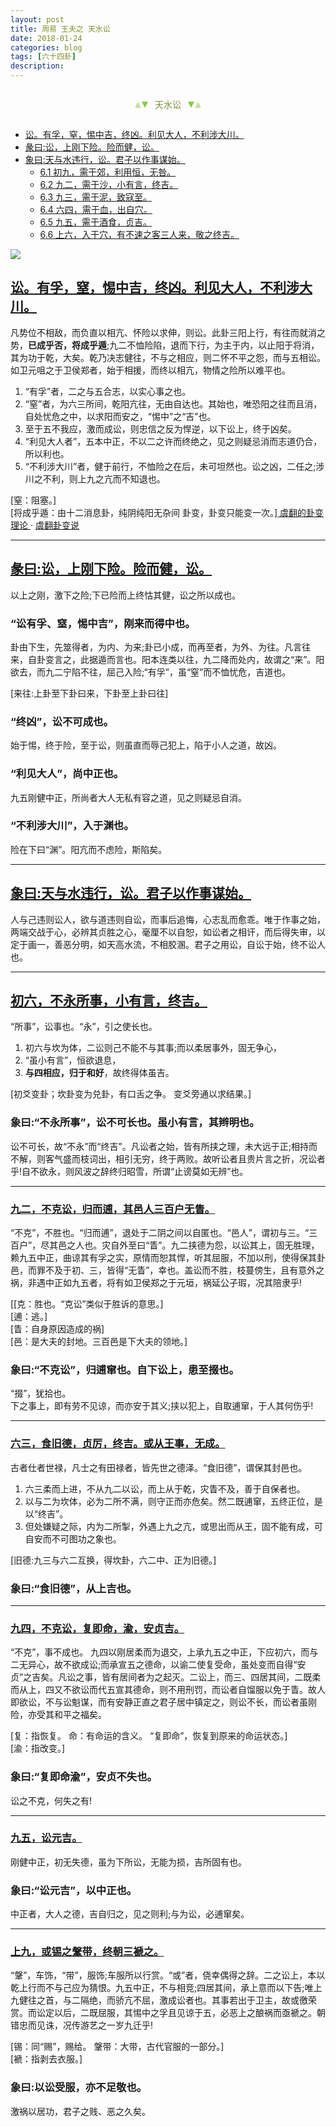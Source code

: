 ```yaml
---
layout: post
title: 周易 王夫之 天水讼
date: 2018-01-24
categories: blog
tags: [六十四卦]
description: 
---
```


<span id = "jump"></span>


<section style="margin: 0px auto; text-align: center;">
    <section class="xhr" style="width: 0px; height: 0px; border-left: 5px solid transparent; border-right: 5px solid transparent; border-bottom: 10px solid rgb(135, 201, 67); display: inline-block; opacity: 0.5; border-top-color: rgb(135, 201, 67);"></section>
    <section class="xhr" style="width: 0px; height: 0px; border-left: 5px solid transparent; border-right: 5px solid transparent; border-top: 10px solid rgb(135, 201, 67); display: inline-block; margin-left: -3px; border-bottom-color: rgb(135, 201, 67);"></section>
    <section style="
margin-left: 0.5em;
display: inline-block;">
        <p>
            <span style="color: rgb(118, 146, 60);">天水讼</span>
        </p>
    </section>
    <section class="xhr" style="margin-left: 0.5em; width: 0px; height: 0px; border-left: 5px solid transparent; border-right: 5px solid transparent; border-top: 10px solid rgb(135, 201, 67); display: inline-block; border-bottom-color: rgb(135, 201, 67);"></section>
    <section class="xhr" style="width: 0px; height: 0px; border-left: 5px solid transparent; border-right: 5px solid transparent; border-bottom: 10px solid rgb(135, 201, 67); display: inline-block; opacity: 0.5; margin-left: -3px; border-top-color: rgb(135, 201, 67);"></section>
</section>

- [讼。有孚，窒，惕中吉，终凶。利见大人，不利涉大川。](#jump惕中吉)
- [彖曰:讼，上刚下险。险而健，讼。](#jump上刚下险)
- [象曰:天与水违行，讼。君子以作事谋始。](#jump天与水违行)
  - [6.1 初九，需于郊，利用恒，无咎。](#jump需于郊)
  - [6.2 九二，需于沙，小有言，终吉。](#jump需于沙)
  - [6.3 九三，需于泥，致寇至。](#jump需于泥)
  - [6.4 六四，需于血，出自穴。](#jump需于血)
  - [6.5 九五，需于酒食，贞吉。](#jump需于酒食)
  - [6.6 上六，入于穴，有不速之客三人来，敬之终吉。](#jump入于穴)
  
  

![](http://www.guoyi360.com/uploads/allimg/130320/1-130320092F3622.jpg)
  

<span id = "jump惕中吉"></span>
## [讼。有孚，窒，惕中吉，终凶。利见大人，不利涉大川。](#jump)
凡势位不相敌，而负直以相亢、怀险以求伸，则讼。此卦三阳上行，有往而就消之势，**已成乎否，将成乎遁**;九二不恤险陷，退而下行，为主于内，以止阳于将消，其为功于乾，大矣。乾乃决志健往，不与之相应，则二怀不平之怨，而与五相讼。如卫元咀之于卫侯郑者，始于相援，而终以相亢，物情之险所以难平也。
1. “有孚”者，二之与五合志，以实心事之也。
1. “窒”者，为六三所间，乾阳亢往，无由自达也。其始也，唯恐阳之往而且消，自处忧危之中，以求阳而安之，“惕中”之“吉”也。
1. 至于五不我应，激而成讼，则忠信之反为悍逆，以下讼上，终于凶矣。
1. “利见大人者”，五本中正，不以二之许而终绝之，见之则疑忌消而志道仍合，所以利也。
1. “不利涉大川”者，健于前行，不恤险之在后，未可坦然也。讼之凶，二任之;涉川之不利，则上九之亢而不知退也。

[窒：阻塞。] <br>
[将成乎遁：由十二消息卦，纯阴纯阳无杂间 卦变，卦变只能变一次。][ 虞翻的卦变理论 ](http://www.askingdao.com/wenzhang/detail_id_1336.html) · [ 虞翻卦变说 ](https://www.jianshu.com/p/a9394c36b8fa)

----

<span id = "jump上刚下险"></span>
## [彖曰:讼，上刚下险。险而健，讼。](#jump)
以上之刚，激下之险;下已险而上终怙其健，讼之所以成也。

### “讼有孚、窒，惕中吉”，刚来而得中也。
卦由下生，先筮得者，为内、为来;卦已小成，而再至者，为外、为往。凡言往来，自卦变言之，此据遁而言也。阳本连类以往，九二降而处内，故谓之“来”。阳欲去，而九二宁陷不往，屈己入险;“有孚”，虽“窒”而不恤忧危，吉道也。

[来往:上卦至下卦曰来，下卦至上卦曰往]


### “终凶”，讼不可成也。
始于惕，终于险，至于讼，则虽直而辱己犯上，陷于小人之道，故凶。

### “利见大人”，尚中正也。
九五刚健中正，所尚者大人无私有容之道，见之则疑忌自消。

### “不利涉大川”，入于渊也。
险在下曰“渊”。阳亢而不虑险，斯陷矣。


----

<span id = "jump天与水违行"></span>
## [象曰:天与水违行，讼。君子以作事谋始。](#jump)
人与己违则讼人，欲与道违则自讼，而事后追悔，心志乱而愈乖。唯于作事之始，两端交战于心，必辨其贞胜之心，毫厘不以自恕，如讼者之相讦，而后得失审，以定于画一，善恶分明，如天高水流，不相胶溷。君子之用讼，自讼于始，终不讼人也。
  
----

<span id = "jump不永所事"></span>
## [初六，不永所事，小有言，终吉。](#jump)
“所事”，讼事也。“永”，引之使长也。
1. 初六与坎为体，二讼则己不能不与其事;而以柔居事外，固无争心，
1. “虽小有言”，恒欲退息，
1. **与四相应，归于和好**，故终得体虽吉。


[初爻变卦；坎卦变为兑卦，有口舌之争。   变爻旁通以求结果。]


### 象曰:“不永所事”，讼不可长也。虽小有言，其辫明也。
讼不可长，故“不永”而“终吉”。凡讼者之始，皆有所挟之理，未大远于正;相持而不解，则客气盛而枝词出，相引无穷，终于两败。故听讼者且贵片言之折，况讼者乎!自不欲永，则风波之辞终归昭雪，所谓“止谤莫如无辨”也。

----

<span id = "jump不克讼"></span>
### [九二，不克讼，归而逋，其邑人三百户无眚。](#jump)
“不克”，不胜也。“归而逋”，退处于二阴之间以自匿也。“邑人”，谓初与三。“三百户”，尽其邑之人也。灾自外至曰“眚”。九二挟德为怨，以讼其上，固无胜理，赖九五中正，曲谅其有孚之实，原情而恕其悍，听其屈服，不加以刑，使得保其卦邑，而罪不及于初、三，皆得“无眚”，幸也。盖讼而不胜，枝蔓傍生，且有意外之祸，非遇中正如九五者，将有如卫侯郑之于元垣，祸延公子瑕，况其陪隶乎!


[[克：胜也。“克讼”类似于胜诉的意思。]<br>
[逋：逃。]<br>
[眚：自身原因造成的祸]<br>
[邑：是大夫的封地。三百邑是下大夫的领地。]


### 象曰:“不克讼”，归逋窜也。自下讼上，患至掇也。
“掇”，犹拾也。<br>
下之事上，即有劳不见谅，而亦安于其义;挟以犯上，自取逋窜，于人其何伤乎!

----

<span id = "jump食旧德"></span>
### [六三，食旧德，贞厉，终吉。或从王事，无成。](#jump)
古者仕者世禄，凡士之有田禄者，皆先世之德泽。“食旧德”，谓保其封邑也。
1. 六三柔而上进，不从九二以讼，而上从于乾，灾眚不及，善于自保者也。
1. 以与二为坎体，必为二所不满，则守正而亦危矣。然二既逋窜，五终正位，是以“终吉”。
1. 但处嫌疑之际，内为二所掣，外遇上九之亢，或思出而从王，固不能有成，可自安而不可图功之象也。

[旧德:九三与六二互换，得坎卦，六二中、正为旧德。]

### 象曰:“食旧德”，从上吉也。


----

<span id = "jump复即命"></span>
### [九四，不克讼，复即命，渝，安贞吉。](#jump)
“不克”，事不成也。
九四以刚居柔而为退交，上承九五之中正，下应初六，而与二无异心，故不欲成讼;而承宣五之德命，以谕二使复受命，虽处变而自得“安贞”之吉矣。凡讼之事，皆有居间者为之起灭。二讼上，而三、四居其间，二既柔而从上，四又不欲讼而代五宣其德命，则不用刑罚，而讼者自馏服以免于眚。故人即欲讼，不与讼魁谋，而有安静正直之君子居中镇定之，则讼不长，而讼者虽刚险，亦受其和平之福矣。


[复：指恢复。  命：有命运的含义。  “复即命”，恢复到原来的命运状态。]<br>
[渝：指改变。]


### 象曰:“复即命渝”，安贞不失也。
讼之不克，何失之有!


----

<span id = "jump讼元吉"></span>
### [九五，讼元吉。](#jump)
刚健中正，初无失德，虽为下所讼，无能为损，吉所固有也。

### 象曰:“讼元吉”，以中正也。
中正者，大人之德，吉自归之，见之则利;与为讼，必逋窜矣。


----

<span id = "jump讼元吉"></span>
### [上九，或锡之鞶带，终朝三褫之。](#jump)
“鞶”，车饰，“带”，服饰;车服所以行赏。“或”者，侥幸偶得之辞。二之讼上，本以乾上行而不与己应为猜恨。九五中正，不与相竞;四居其间，承上意而以下告;唯上九健往之首，与二隔绝，而骄亢不屈，激成讼者也。其事若出于卫主，故或徼荣赏。而讼定以后，二既屈服，其惕中之孚且见谅于五，必恶上之酿祸而亟褫之。朝错忠而见诛，况传游艺之一岁九迁乎!


[锡：同“赐”，赐给。  鞶带：大带，古代官服的一部分。]<br>
[褫：指剥去衣服。]

### 象曰:以讼受服，亦不足敬也。
激祸以居功，君子之贱、恶之久矣。











